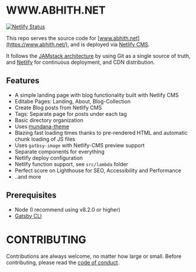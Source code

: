 # WWW.ABHITH.NET

[![Netlify Status](https://api.netlify.com/api/v1/badges/ceb3b988-acb1-4f96-9024-62ea791176bc/deploy-status)](https://app.netlify.com/sites/abhith/deploys)

This repo serves the source code for [www.abhith.net](https://www.abhith.net/), and is deployed via [Netlify CMS](https://www.netlifycms.org).

It follows the [JAMstack architecture](https://jamstack.org) by using Git as a single source of truth, and [Netlify](https://www.netlify.com) for continuous deployment, and CDN distribution.

## Features ##

- A simple landing page with blog functionality built with Netlify CMS
- Editabe Pages: Landing, About, Blog-Collection
- Create Blog posts from Netlify CMS
- Tags: Separate page for posts under each tag
- Basic directory organization
- Uses [mundana-theme](https://github.com/wowthemesnet/mundana-theme-jekyll)
- Blazing fast loading times thanks to pre-rendered HTML and automatic chunk loading of JS files
- Uses `gatbsy-image` with Netlify-CMS preview support
- Separate components for everything
- Netlify deploy configuration
- Netlify function support, see `src/lambda` folder
- Perfect score on Lighthouse for SEO, Accessibility and Performance
- ..and more

## Prerequisites

- Node (I recommend using v8.2.0 or higher)
- [Gatsby CLI](https://www.gatsbyjs.org/docs/)

# CONTRIBUTING

Contributions are always welcome, no matter how large or small. Before contributing,
please read the [code of conduct](CODE_OF_CONDUCT.md).
